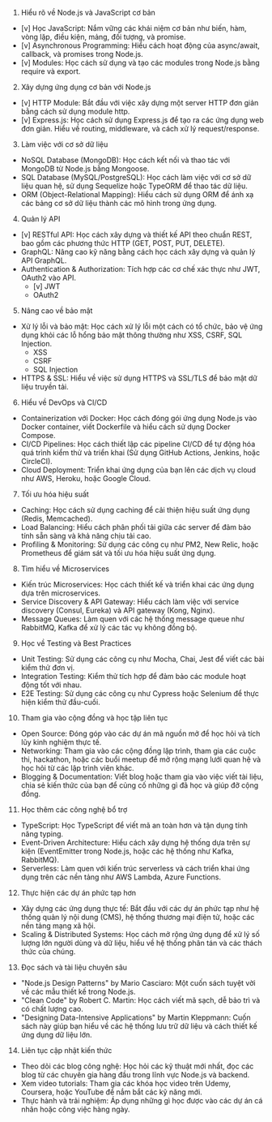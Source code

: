 1. Hiểu rõ về Node.js và JavaScript cơ bản
- [v] Học JavaScript: Nắm vững các khái niệm cơ bản như biến, hàm, vòng lặp, điều kiện, mảng, đối tượng, và promise.
- [v] Asynchronous Programming: Hiểu cách hoạt động của async/await, callback, và promises trong Node.js.
- [v] Modules: Học cách sử dụng và tạo các modules trong Node.js bằng require và export.

2. Xây dựng ứng dụng cơ bản với Node.js
- [v] HTTP Module: Bắt đầu với việc xây dựng một server HTTP đơn giản bằng cách sử dụng module http.
- [v] Express.js: Học cách sử dụng Express.js để tạo ra các ứng dụng web đơn giản. Hiểu về routing, middleware, và cách xử lý request/response.

3. Làm việc với cơ sở dữ liệu
- NoSQL Database (MongoDB): Học cách kết nối và thao tác với MongoDB từ Node.js bằng Mongoose.
- SQL Database (MySQL/PostgreSQL): Học cách làm việc với cơ sở dữ liệu quan hệ, sử dụng Sequelize hoặc TypeORM để thao tác dữ liệu.
- ORM (Object-Relational Mapping): Hiểu cách sử dụng ORM để ánh xạ các bảng cơ sở dữ liệu thành các mô hình trong ứng dụng.

4. Quản lý API
- [v] RESTful API: Học cách xây dựng và thiết kế API theo chuẩn REST, bao gồm các phương thức HTTP (GET, POST, PUT, DELETE).
- GraphQL: Nâng cao kỹ năng bằng cách học cách xây dựng và quản lý API GraphQL.
- Authentication & Authorization: Tích hợp các cơ chế xác thực như JWT, OAuth2 vào API.
    + [v] JWT
    + OAuth2

5. Nâng cao về bảo mật
- Xử lý lỗi và bảo mật: Học cách xử lý lỗi một cách có tổ chức, bảo vệ ứng dụng khỏi các lỗ hổng bảo mật thông thường như XSS, CSRF, SQL Injection.
    + XSS
    + CSRF
    + SQL Injection
- HTTPS & SSL: Hiểu về việc sử dụng HTTPS và SSL/TLS để bảo mật dữ liệu truyền tải.

6. Hiểu về DevOps và CI/CD
- Containerization với Docker: Học cách đóng gói ứng dụng Node.js vào Docker container, viết Dockerfile và hiểu cách sử dụng Docker Compose.
- CI/CD Pipelines: Học cách thiết lập các pipeline CI/CD để tự động hóa quá trình kiểm thử và triển khai (Sử dụng GitHub Actions, Jenkins, hoặc CircleCI).
- Cloud Deployment: Triển khai ứng dụng của bạn lên các dịch vụ cloud như AWS, Heroku, hoặc Google Cloud.

7. Tối ưu hóa hiệu suất
- Caching: Học cách sử dụng caching để cải thiện hiệu suất ứng dụng (Redis, Memcached).
- Load Balancing: Hiểu cách phân phối tải giữa các server để đảm bảo tính sẵn sàng và khả năng chịu tải cao.
- Profiling & Monitoring: Sử dụng các công cụ như PM2, New Relic, hoặc Prometheus để giám sát và tối ưu hóa hiệu suất ứng dụng.

8. Tìm hiểu về Microservices
- Kiến trúc Microservices: Học cách thiết kế và triển khai các ứng dụng dựa trên microservices.
- Service Discovery & API Gateway: Hiểu cách làm việc với service discovery (Consul, Eureka) và API gateway (Kong, Nginx).
- Message Queues: Làm quen với các hệ thống message queue như RabbitMQ, Kafka để xử lý các tác vụ không đồng bộ.

9. Học về Testing và Best Practices
- Unit Testing: Sử dụng các công cụ như Mocha, Chai, Jest để viết các bài kiểm thử đơn vị.
- Integration Testing: Kiểm thử tích hợp để đảm bảo các module hoạt động tốt với nhau.
- E2E Testing: Sử dụng các công cụ như Cypress hoặc Selenium để thực hiện kiểm thử đầu-cuối.

10. Tham gia vào cộng đồng và học tập liên tục
- Open Source: Đóng góp vào các dự án mã nguồn mở để học hỏi và tích lũy kinh nghiệm thực tế.
- Networking: Tham gia vào các cộng đồng lập trình, tham gia các cuộc thi, hackathon, hoặc các buổi meetup để mở rộng mạng lưới quan hệ và học hỏi từ các lập trình viên khác.
- Blogging & Documentation: Viết blog hoặc tham gia vào việc viết tài liệu, chia sẻ kiến thức của bạn để củng cố những gì đã học và giúp đỡ cộng đồng.

11. Học thêm các công nghệ bổ trợ
- TypeScript: Học TypeScript để viết mã an toàn hơn và tận dụng tính năng typing.
- Event-Driven Architecture: Hiểu cách xây dựng hệ thống dựa trên sự kiện (EventEmitter trong Node.js, hoặc các hệ thống như Kafka, RabbitMQ).
- Serverless: Làm quen với kiến trúc serverless và cách triển khai ứng dụng trên các nền tảng như AWS Lambda, Azure Functions.

12. Thực hiện các dự án phức tạp hơn
- Xây dựng các ứng dụng thực tế: Bắt đầu với các dự án phức tạp như hệ thống quản lý nội dung (CMS), hệ thống thương mại điện tử, hoặc các nền tảng mạng xã hội.
- Scaling & Distributed Systems: Học cách mở rộng ứng dụng để xử lý số lượng lớn người dùng và dữ liệu, hiểu về hệ thống phân tán và các thách thức của chúng.

13. Đọc sách và tài liệu chuyên sâu
- "Node.js Design Patterns" by Mario Casciaro: Một cuốn sách tuyệt vời về các mẫu thiết kế trong Node.js.
- "Clean Code" by Robert C. Martin: Học cách viết mã sạch, dễ bảo trì và có chất lượng cao.
- "Designing Data-Intensive Applications" by Martin Kleppmann: Cuốn sách này giúp bạn hiểu về các hệ thống lưu trữ dữ liệu và cách thiết kế ứng dụng dữ liệu lớn.

14. Liên tục cập nhật kiến thức
- Theo dõi các blog công nghệ: Học hỏi các kỹ thuật mới nhất, đọc các blog từ các chuyên gia hàng đầu trong lĩnh vực Node.js và backend.
- Xem video tutorials: Tham gia các khóa học video trên Udemy, Coursera, hoặc YouTube để nắm bắt các kỹ năng mới.
- Thực hành và trải nghiệm: Áp dụng những gì học được vào các dự án cá nhân hoặc công việc hàng ngày.